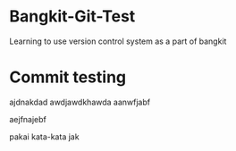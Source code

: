 # Bangkit-Git-Test
Learning to use version control system as a part of bangkit

# Commit testing
ajdnakdad
awdjawdkhawda
aanwfjabf



aejfnajebf


pakai kata-kata jak
